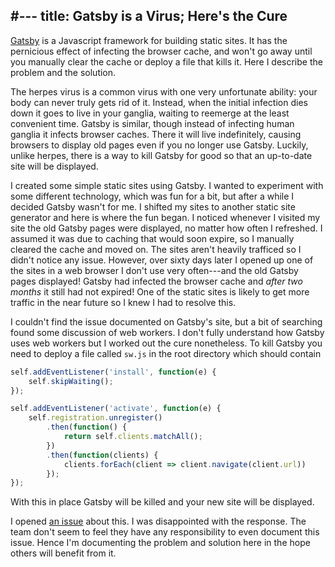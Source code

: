#---
title: Gatsby is a Virus; Here's the Cure
---

[Gatsby][gatsby] is a Javascript framework for building static sites. It has the pernicious effect of infecting the browser cache, and won't go away until you manually clear the cache or deploy a file that kills it. Here I describe the problem and the solution.

<!-- break -->

The herpes virus is a common virus with one very unfortunate ability: your body can never truly gets rid of it. Instead, when the initial infection dies down it goes to live in your ganglia, waiting to reemerge at the least convenient time. Gatsby is similar, though instead of infecting human ganglia it infects browser caches. There it will live indefinitely, causing browsers to display old pages even if you no longer use Gatsby. Luckily, unlike herpes, there is a way to kill Gatsby for good so that an up-to-date site will be displayed.

I created some simple static sites using Gatsby. I wanted to experiment with some different technology, which was fun for a bit, but after a while I decided Gatsby wasn't for me. I shifted my sites to another static site generator and here is where the fun began. I noticed whenever I visited my site the old Gatsby pages were displayed, no matter how often I refreshed. I assumed it was due to caching that would soon expire, so I manually cleared the cache and moved on. The sites aren't heavily trafficed so I didn't notice any issue. However, over sixty days later I opened up one of the sites in a web browser I don't use very often---and the old Gatsby pages displayed! Gatsby had infected the browser cache and *after two months* it still had not expired! One of the static sites is likely to get more traffic in the near future so I knew I had to resolve this.

I couldn't find the issue documented on Gatsby's site, but a bit of searching found some discussion of web workers. I don't fully understand how Gatsby uses web workers but I worked out the cure nonetheless. To kill Gatsby you need to deploy a file called `sw.js` in the root directory which should contain

```javascript
self.addEventListener('install', function(e) {
    self.skipWaiting();
});

self.addEventListener('activate', function(e) {
    self.registration.unregister()
        .then(function() {
            return self.clients.matchAll();
        })
        .then(function(clients) {
            clients.forEach(client => client.navigate(client.url))
        });
});
```

With this in place Gatsby will be killed and your new site will be displayed.

I opened [an issue][issue] about this. I was disappointed with the response. The team don't seem to feel they have any responsibility to even document this issue. Hence I'm documenting the problem and solution here in the hope others will benefit from it.

[gatsby]: https://www.gatsbyjs.org/
[herpes]: https://en.wikipedia.org/wiki/Herpes_simplex_virus
[issue]: https://github.com/gatsbyjs/gatsby/issues/15623#issuecomment-510405199
